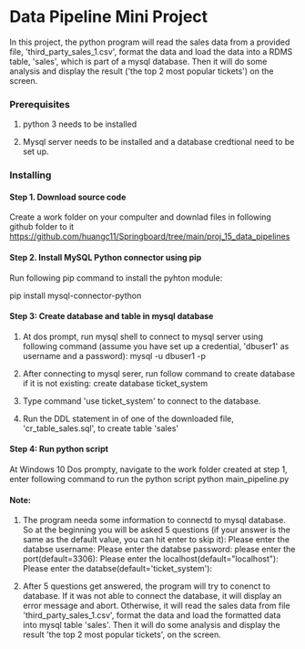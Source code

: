 # Data Pipeline Mini Project

In this project,  the python program will read the sales data from a provided file,  'third_party_sales_1.csv', format the data and load the  data into a RDMS table, 'sales', which is part of a mysql database. Then it will do some analysis and display the  result ('the top 2 most popular tickets') on the screen.


### Prerequisites

1. python 3 needs to be installed  

2. Mysql server needs to be installed and a database credtional need to be set up. 


### Installing


#### Step 1. Download source code
Create a work folder on your compulter and downlad files in following github folder to it
https://github.com/huangc11/Springboard/tree/main/proj_15_data_pipelines 

#### Step 2. Install MySQL Python connector using pip
Run following  pip command to install the pyhton module:

pip install mysql-connector-python

#### Step 3: Create database and table in mysql database

 1) At dos prompt,  run mysql shell to connect to mysql server using following command (assume you have set up a credential,  'dbuser1' as username and a password):
     mysql -u dbuser1 -p
 
 2) After  connecting to mysql serer, run follow command to create database if it is not existing:
  create database ticket_system
  
 3) Type command 'use ticket_system' to connect to the database.
 
 3) Run the DDL statement in  of one of the downloaded file, 'cr_table_sales.sql',  to create table 'sales'
 

#### Step 4: Run python script

At Windows 10 Dos prompty, navigate to the work folder created at step 1, enter following command to run the python script
python main_pipeline.py

#### Note:
1. The program needa some information to connectd to mysql database. So at the beginning  you will be asked 5 questions (if your answer is the same as the default value, you can hit enter to skip it):
Please enter the databse username:
Please enter the databse password:
please enter the port(default=3306):
Please enter the localhost(default="localhost"):
Please enter the databse(default='ticket_system'):


2. After 5 questions get answered,  the program will try to conenct to database. If it was not able to connect the database, it will display an error message and abort.    Otherwise, it will read the sales data from file  'third_party_sales_1.csv', format the data and load the formatted data into mysql table 'sales'. Then it will do some analysis and display the  result  'the top 2 most popular tickets', on the screen.
